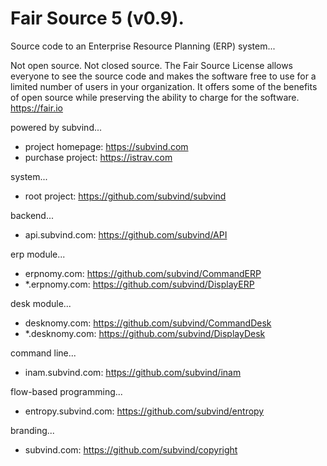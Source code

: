 Fair Source 5 (v0.9).
========
Source code to an Enterprise Resource Planning (ERP) system...

Not open source. Not closed source. The Fair Source License allows everyone to see the source code and makes the software free to use for a limited number of users in your organization. It offers some of the benefits of open source while preserving the ability to charge for the software. https://fair.io

powered by subvind...
- project homepage: https://subvind.com
- purchase project: https://istrav.com

system...
- root project: https://github.com/subvind/subvind

backend...
- api.subvind.com: https://github.com/subvind/API

erp module...
- erpnomy.com: https://github.com/subvind/CommandERP
- *.erpnomy.com: https://github.com/subvind/DisplayERP

desk module...
- desknomy.com: https://github.com/subvind/CommandDesk
- *.desknomy.com: https://github.com/subvind/DisplayDesk

command line...
- inam.subvind.com: https://github.com/subvind/inam

flow-based programming...
- entropy.subvind.com: https://github.com/subvind/entropy

branding...
- subvind.com: https://github.com/subvind/copyright